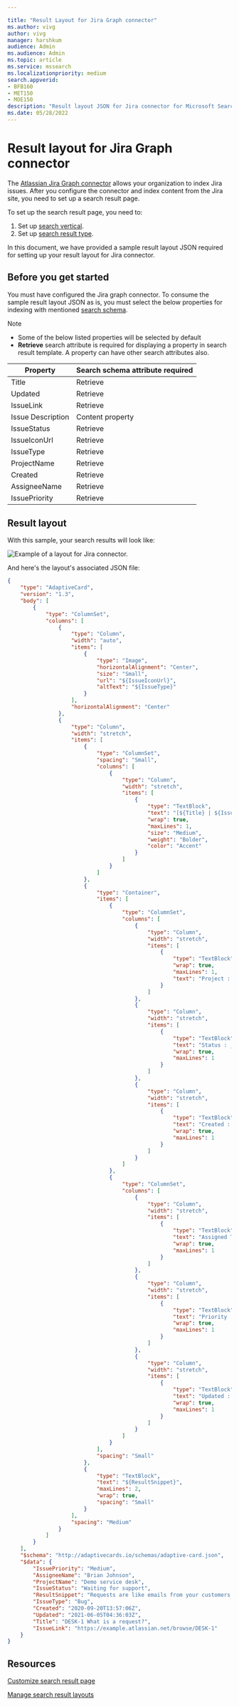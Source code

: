 ```yaml
--- 

title: "Result Layout for Jira Graph connector" 
ms.author: vivg 
author: vivg 
manager: harshkum 
audience: Admin
ms.audience: Admin 
ms.topic: article 
ms.service: mssearch 
ms.localizationpriority: medium 
search.appverid: 
- BFB160 
- MET150 
- MOE150 
description: "Result layout JSON for Jira connector for Microsoft Search" 
ms.date: 05/28/2022
---
```


# Result layout for Jira Graph connector

The [Atlassian Jira Graph connector](jira-connector.md) allows your organization to index Jira issues. After you configure the connector and index content from the Jira site, you need to set up a search result page.

To set up the search result page, you need to:
1. Set up [search vertical](manage-verticals.md).
2. Set up [search result type](manage-result-types.md).

In this document, we have provided a sample result layout JSON required for setting up your result layout for Jira connector.

## Before you get started

You must have configured the Jira graph connector. To consume the sample result layout JSON as is, you must select the below properties for indexing with mentioned [search schema](configure-connector.md).

> [!NOTE]
> * Some of the below listed properties will be selected by default
> * **Retrieve** search attribute is required for displaying a property in search result template. A property can have other search attributes also.  

| Property | Search schema attribute required |
| -------- | -------- |
| Title | Retrieve |
| Updated | Retrieve |
| IssueLink | Retrieve |
| Issue Description | Content property |
| IssueStatus | Retrieve |
| IssueIconUrl | Retrieve |
| IssueType | Retrieve |
| ProjectName | Retrieve | 
| Created | Retrieve |
| AssigneeName | Retrieve |
| IssuePriority | Retrieve |

## Result layout

With this sample, your search results will look like:

![Example of a layout for Jira connector.](media/jira-connector-example-layout.png)

And here's the layout's associated JSON file:


```json
{
    "type": "AdaptiveCard",
    "version": "1.3",
    "body": [
        {
            "type": "ColumnSet",
            "columns": [
                {
                    "type": "Column",
                    "width": "auto",
                    "items": [
                        {
                            "type": "Image",
                            "horizontalAlignment": "Center",
                            "size": "Small",
                            "url": "${IssueIconUrl}",
                            "altText": "${IssueType}"
                        }
                    ],
                    "horizontalAlignment": "Center"
                },
                {
                    "type": "Column",
                    "width": "stretch",
                    "items": [
                        {
                            "type": "ColumnSet",
                            "spacing": "Small",
                            "columns": [
                                {
                                    "type": "Column",
                                    "width": "stretch",
                                    "items": [
                                        {
                                            "type": "TextBlock",
                                            "text": "[${Title} | ${IssueType}](${IssueLink})",
                                            "wrap": true,
                                            "maxLines": 1,
                                            "size": "Medium",
                                            "weight": "Bolder",
                                            "color": "Accent"
                                        }
                                    ]
                                }
                            ]
                        },
                        {
                            "type": "Container",
                            "items": [
                                {
                                    "type": "ColumnSet",
                                    "columns": [
                                        {
                                            "type": "Column",
                                            "width": "stretch",
                                            "items": [
                                                {
                                                    "type": "TextBlock",
                                                    "wrap": true,
                                                    "maxLines": 1,
                                                    "text": "Project : __${ProjectName}__"
                                                }
                                            ]
                                        },
                                        {
                                            "type": "Column",
                                            "width": "stretch",
                                            "items": [
                                                {
                                                    "type": "TextBlock",
                                                    "text": "Status : __${IssueStatus}__",
                                                    "wrap": true,
                                                    "maxLines": 1
                                                }
                                            ]
                                        },
                                        {
                                            "type": "Column",
                                            "width": "stretch",
                                            "items": [
                                                {
                                                    "type": "TextBlock",
                                                    "text": "Created : __{{DATE(${Created}, COMPACT)}}__",
                                                    "wrap": true,
                                                    "maxLines": 1
                                                }
                                            ]
                                        }
                                    ]
                                },
                                {
                                    "type": "ColumnSet",
                                    "columns": [
                                        {
                                            "type": "Column",
                                            "width": "stretch",
                                            "items": [
                                                {
                                                    "type": "TextBlock",
                                                    "text": "Assigned To : __${AssigneeName}__",
                                                    "wrap": true,
                                                    "maxLines": 1
                                                }
                                            ]
                                        },
                                        {
                                            "type": "Column",
                                            "width": "stretch",
                                            "items": [
                                                {
                                                    "type": "TextBlock",
                                                    "text": "Priority : __${IssuePriority}__",
                                                    "wrap": true,
                                                    "maxLines": 1
                                                }
                                            ]
                                        },
                                        {
                                            "type": "Column",
                                            "width": "stretch",
                                            "items": [
                                                {
                                                    "type": "TextBlock",
                                                    "text": "Updated : __{{DATE(${Updated}, COMPACT)}}__",
                                                    "wrap": true,
                                                    "maxLines": 1
                                                }
                                            ]
                                        }
                                    ]
                                }
                            ],
                            "spacing": "Small"
                        },
                        {
                            "type": "TextBlock",
                            "text": "${ResultSnippet}",
                            "maxLines": 2,
                            "wrap": true,
                            "spacing": "Small"
                        }
                    ],
                    "spacing": "Medium"
                }
            ]
        }
    ],
    "$schema": "http://adaptivecards.io/schemas/adaptive-card.json",
    "$data": {
        "IssuePriority": "Medium",
        "AssigneeName": "Brian Johnson",
        "ProjectName": "Demo service desk",
        "IssueStatus": "Waiting for support",
        "ResultSnippet": "Requests are like emails from your customers asking for help. Like email, you can respond to the reporter and add attachments.",
        "IssueType": "Bug",
        "Created": "2020-09-20T13:57:06Z",
        "Updated": "2021-06-05T04:36:03Z",
        "Title": "DESK-1 What is a request?",
        "IssueLink": "https://example.atlassian.net/browse/DESK-1"
    }
}
```
## Resources

[Customize search result page](customize-search-page.md)

[Manage search result layouts](customize-results-layout.md)
